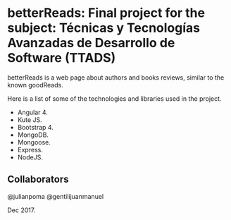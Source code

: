 # betterReads: Final project for the subject: Técnicas y Tecnologías Avanzadas de Desarrollo de Software (TTADS)

betterReads is a web page about authors and books reviews, similar to the known goodReads.

Here is a list of some of the technologies and libraries used in the project.

- Angular 4.
- Kute JS.
- Bootstrap 4.
- MongoDB.
- Mongoose.
- Express.
- NodeJS.

## Collaborators

@julianpoma
@gentilijuanmanuel

Dec 2017.